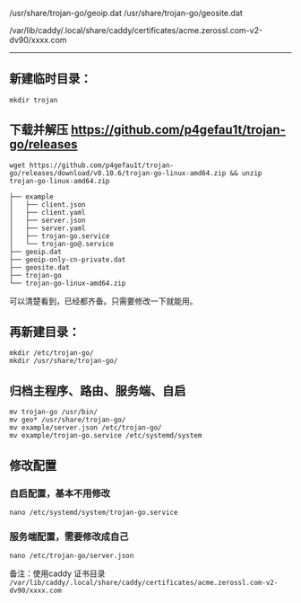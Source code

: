 /usr/share/trojan-go/geoip.dat
/usr/share/trojan-go/geosite.dat

/var/lib/caddy/.local/share/caddy/certificates/acme.zerossl.com-v2-dv90/xxxx.com


-----------------------------------
## 新建临时目录：
`mkdir trojan`   

## 下载并解压 https://github.com/p4gefau1t/trojan-go/releases
`wget https://github.com/p4gefau1t/trojan-go/releases/download/v0.10.6/trojan-go-linux-amd64.zip && unzip trojan-go-linux-amd64.zip`
```
├── example
│   ├── client.json
│   ├── client.yaml
│   ├── server.json
│   ├── server.yaml
│   ├── trojan-go.service
│   └── trojan-go@.service
├── geoip.dat
├── geoip-only-cn-private.dat
├── geosite.dat
├── trojan-go
└── trojan-go-linux-amd64.zip
```
可以清楚看到，已经都齐备。只需要修改一下就能用。

## 再新建目录：
`mkdir /etc/trojan-go/`  
`mkdir /usr/share/trojan-go/`  

## 归档主程序、路由、服务端、自启
`mv trojan-go /usr/bin/`  
`mv geo* /usr/share/trojan-go/`  
`mv example/server.json /etc/trojan-go/`  
`mv example/trojan-go.service /etc/systemd/system`  

## 修改配置
### 自启配置，基本不用修改
`nano /etc/systemd/system/trojan-go.service`
### 服务端配置，需要修改成自己
`nano /etc/trojan-go/server.json`

备注：使用caddy 证书目录 `/var/lib/caddy/.local/share/caddy/certificates/acme.zerossl.com-v2-dv90/xxxx.com`

